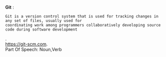 **Git** :  
```
Git is a version control system that is used for tracking changes in any set of files, usually used for 
coordinating work among programmers collaboratively developing source code during software development
```
  .   
  https://git-scm.com.    
  Part Of Speech: Noun,Verb
